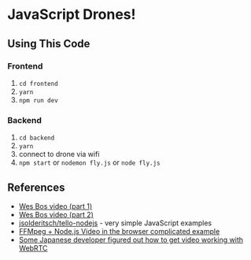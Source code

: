 # JavaScript Drones!

## Using This Code

### Frontend

1. `cd frontend`
1. `yarn`
1. `npm run dev`

### Backend

1. `cd backend`
1. `yarn`
1. connect to drone via wifi
1. `npm start` or `nodemon fly.js` or `node fly.js`

## References

* [Wes Bos video (part 1)](https://youtu.be/JzFvGf7Ywkk)
* [Wes Bos video (part 2)](https://youtu.be/ozMwRq-IT2w)
* [jsolderitsch/tello-nodejs](https://github.com/jsolderitsch/tello-nodejs) - very simple JavaScript examples
* [FFMpeg + Node.js Video in the browser complicated example](https://github.com/SovGVD/nodetello/)
* [Some Japanese developer figured out how to get video working with WebRTC](https://qiita.com/a-baba/items/d728d580f89473c5fd18)
